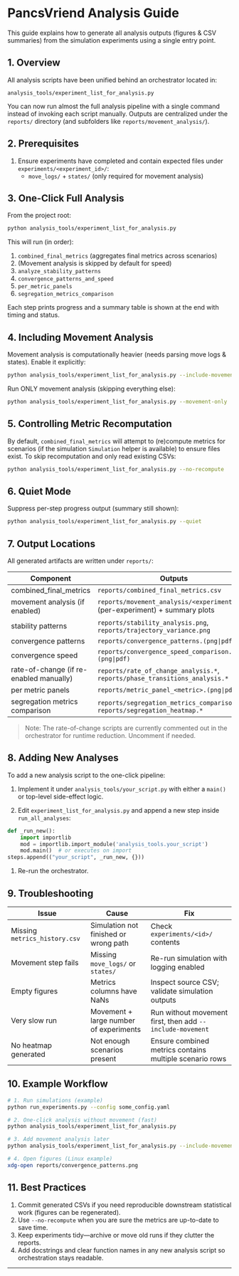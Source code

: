 # PancsVriend Analysis Guide

This guide explains how to generate all analysis outputs (figures & CSV summaries) from the simulation experiments using a single entry point.

## 1. Overview

All analysis scripts have been unified behind an orchestrator located in:

`analysis_tools/experiment_list_for_analysis.py`

You can now run almost the full analysis pipeline with a single command instead of invoking each script manually. Outputs are centralized under the `reports/` directory (and subfolders like `reports/movement_analysis/`).

## 2. Prerequisites

1. Ensure experiments have completed and contain expected files under `experiments/<experiment_id>/`:
	- `move_logs/` + `states/` (only required for movement analysis)

## 3. One-Click Full Analysis

From the project root:

```bash
python analysis_tools/experiment_list_for_analysis.py
```

This will run (in order):

1. `combined_final_metrics` (aggregates final metrics across scenarios)
2. (Movement analysis is skipped by default for speed)
3. `analyze_stability_patterns`
4. `convergence_patterns_and_speed`
5. `per_metric_panels`
6. `segregation_metrics_comparison`

Each step prints progress and a summary table is shown at the end with timing and status.

## 4. Including Movement Analysis

Movement analysis is computationally heavier (needs parsing move logs & states). Enable it explicitly:

```bash
python analysis_tools/experiment_list_for_analysis.py --include-movement
```

Run ONLY movement analysis (skipping everything else):

```bash
python analysis_tools/experiment_list_for_analysis.py --movement-only
```

## 5. Controlling Metric Recomputation

By default, `combined_final_metrics` will attempt to (re)compute metrics for scenarios (if the simulation `Simulation` helper is available) to ensure files exist. To skip recomputation and only read existing CSVs:

```bash
python analysis_tools/experiment_list_for_analysis.py --no-recompute
```

## 6. Quiet Mode

Suppress per-step progress output (summary still shown):

```bash
python analysis_tools/experiment_list_for_analysis.py --quiet
```

## 7. Output Locations

All generated artifacts are written under `reports/`:

| Component | Outputs |
|-----------|---------|
| combined_final_metrics | `reports/combined_final_metrics.csv` |
| movement analysis (if enabled) | `reports/movement_analysis/<experiment>/...` (per-experiment) + summary plots |
| stability patterns | `reports/stability_analysis.png`, `reports/trajectory_variance.png` |
| convergence patterns | `reports/convergence_patterns.(png\|pdf)` |
| convergence speed | `reports/convergence_speed_comparison.(png\|pdf)` |
| rate-of-change (if re-enabled manually) | `reports/rate_of_change_analysis.*`, `reports/phase_transitions_analysis.*` |
| per metric panels | `reports/metric_panel_<metric>.(png\|pdf)` |
| segregation metrics comparison | `reports/segregation_metrics_comparison.*`, `reports/segregation_heatmap.*` |

> Note: The rate-of-change scripts are currently commented out in the orchestrator for runtime reduction. Uncomment if needed.

## 8. Adding New Analyses

To add a new analysis script to the one-click pipeline:
1. Implement it under `analysis_tools/your_script.py` with either a `main()` or top-level side-effect logic.

2. Edit `experiment_list_for_analysis.py` and append a new step inside `run_all_analyses`:

```python
def _run_new():
	import importlib
	mod = importlib.import_module('analysis_tools.your_script')
	mod.main()  # or executes on import
steps.append(("your_script", _run_new, {}))
```

1. Re-run the orchestrator.

## 9. Troubleshooting

| Issue | Cause | Fix |
|-------|-------|-----|
| Missing `metrics_history.csv` | Simulation not finished or wrong path | Check `experiments/<id>/` contents |
| Movement step fails | Missing `move_logs/` or `states/` | Re-run simulation with logging enabled |
| Empty figures | Metrics columns have NaNs | Inspect source CSV; validate simulation outputs |
| Very slow run | Movement + large number of experiments | Run without movement first, then add `--include-movement` |
| No heatmap generated | Not enough scenarios present | Ensure combined metrics contains multiple scenario rows |

## 10. Example Workflow

```bash
# 1. Run simulations (example)
python run_experiments.py --config some_config.yaml

# 2. One-click analysis without movement (fast)
python analysis_tools/experiment_list_for_analysis.py

# 3. Add movement analysis later
python analysis_tools/experiment_list_for_analysis.py --include-movement

# 4. Open figures (Linux example)
xdg-open reports/convergence_patterns.png
```

## 11. Best Practices

1. Commit generated CSVs if you need reproducible downstream statistical work (figures can be regenerated).
2. Use `--no-recompute` when you are sure the metrics are up-to-date to save time.
3. Keep experiments tidy—archive or move old runs if they clutter the reports.
4. Add docstrings and clear function names in any new analysis script so orchestration stays readable.

---
